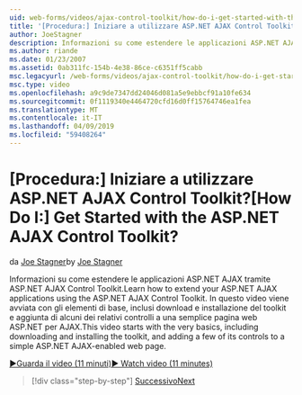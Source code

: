 ```yaml
---
uid: web-forms/videos/ajax-control-toolkit/how-do-i-get-started-with-the-aspnet-ajax-control-toolkit
title: '[Procedura:] Iniziare a utilizzare ASP.NET AJAX Control Toolkit? | Microsoft Docs'
author: JoeStagner
description: Informazioni su come estendere le applicazioni ASP.NET AJAX tramite ASP.NET AJAX Control Toolkit. In questo video inizia con gli elementi di base, inclusi download e...
ms.author: riande
ms.date: 01/23/2007
ms.assetid: 0ab311fc-154b-4e38-86ce-c6351ff5cabb
msc.legacyurl: /web-forms/videos/ajax-control-toolkit/how-do-i-get-started-with-the-aspnet-ajax-control-toolkit
msc.type: video
ms.openlocfilehash: a9c9de7347dd24046d081a5e9ebbcf91a10fe634
ms.sourcegitcommit: 0f1119340e4464720cfd16d0ff15764746ea1fea
ms.translationtype: MT
ms.contentlocale: it-IT
ms.lasthandoff: 04/09/2019
ms.locfileid: "59408264"
---
```

# <a name="how-do-i-get-started-with-the-aspnet-ajax-control-toolkit"></a><span data-ttu-id="6818e-105">[Procedura:] Iniziare a utilizzare ASP.NET AJAX Control Toolkit?</span><span class="sxs-lookup"><span data-stu-id="6818e-105">[How Do I:] Get Started with the ASP.NET AJAX Control Toolkit?</span></span>

<span data-ttu-id="6818e-106">da [Joe Stagner](https://github.com/JoeStagner)</span><span class="sxs-lookup"><span data-stu-id="6818e-106">by [Joe Stagner](https://github.com/JoeStagner)</span></span>

<span data-ttu-id="6818e-107">Informazioni su come estendere le applicazioni ASP.NET AJAX tramite ASP.NET AJAX Control Toolkit.</span><span class="sxs-lookup"><span data-stu-id="6818e-107">Learn how to extend your ASP.NET AJAX applications using the ASP.NET AJAX Control Toolkit.</span></span> <span data-ttu-id="6818e-108">In questo video viene avviata con gli elementi di base, inclusi download e installazione del toolkit e aggiunta di alcuni dei relativi controlli a una semplice pagina web ASP.NET per AJAX.</span><span class="sxs-lookup"><span data-stu-id="6818e-108">This video starts with the very basics, including downloading and installing the toolkit, and adding a few of its controls to a simple ASP.NET AJAX-enabled web page.</span></span>

[<span data-ttu-id="6818e-109">&#9654;Guarda il video (11 minuti)</span><span class="sxs-lookup"><span data-stu-id="6818e-109">&#9654; Watch video (11 minutes)</span></span>](https://channel9.msdn.com/Blogs/ASP-NET-Site-Videos/how-do-i-get-started-with-the-aspnet-ajax-control-toolkit)

> [!div class="step-by-step"]
> [<span data-ttu-id="6818e-110">Successivo</span><span class="sxs-lookup"><span data-stu-id="6818e-110">Next</span></span>](how-do-i-use-the-aspnet-ajax-cascadingdropdown-control-extender.md)
